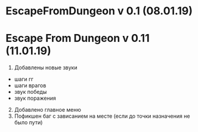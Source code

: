 # EscapeFromDungeon v 0.1 (08.01.19)

# Escape From Dungeon v 0.11 (11.01.19)
1) Добавлены новые звуки
- шаги гг
- шаги врагов
- звук победы
- звук поражения
2) Добавлено главное меню
3) Пофикшен баг с зависанием на месте (если до точки назначения не было пути)
